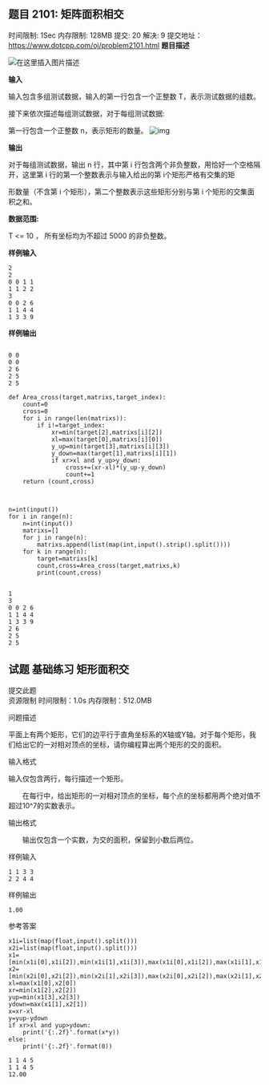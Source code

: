 ## 题目 2101: 矩阵面积相交



时间限制: 1Sec 内存限制: 128MB 提交: 20 解决: 9
提交地址：
https://www.dotcpp.com/oj/problem2101.html
**题目描述**

![在这里插入图片描述](https://img-blog.csdnimg.cn/20210309152051577.png?x-oss-process=image/watermark,type_ZmFuZ3poZW5naGVpdGk,shadow_10,text_aHR0cHM6Ly9ibG9nLmNzZG4ubmV0L3dlaXhpbl80NTU2OTc4NQ==,size_16,color_FFFFFF,t_70)





**输入**

输入包含多组测试数据，输入的第一行包含一个正整数 T，表示测试数据的组数。

接下来依次描述每组测试数据，对于每组测试数据:

第一行包含一个正整数 n，表示矩形的数量。
![img](https://img-blog.csdnimg.cn/20210309152111765.png)


**输出**

对于每组测试数据，输出 n 行，其中第 i 行包含两个非负整数，用恰好一个空格隔开，这里第 i 行的第一个整数表示与输入给出的第 i个矩形严格有交集的矩

形数量（不含第 i 个矩形），第二个整数表示这些矩形分别与第 i 个矩形的交集面积之和。


**数据范围:**

T <= 10 ， 所有坐标均为不超过 5000 的非负整数。

**样例输入**

```
2
2
0 0 1 1
1 1 2 2
3
0 0 2 6
1 1 4 4
1 3 3 9
```
**样例输出**

```

0 0
0 0
2 6
2 5
2 5
```


```
def Area_cross(target,matrixs,target_index):
    count=0
    cross=0
    for i in range(len(matrixs)):
        if i!=target_index:
            xr=min(target[2],matrixs[i][2])
            xl=max(target[0],matrixs[i][0])
            y_up=min(target[3],matrixs[i][3])
            y_down=max(target[1],matrixs[i][1])
            if xr>xl and y_up>y_down:
                cross+=(xr-xl)*(y_up-y_down)
                count+=1
    return (count,cross)
            
    
            
n=int(input())
for i in range(n):
    n=int(input())
    matrixs=[]
    for j in range(n):
        matrixs.append(list(map(int,input().strip().split())))
    for k in range(n):
        target=matrixs[k]
        count,cross=Area_cross(target,matrixs,k)
        print(count,cross)
        
```

    1
    3
    0 0 2 6
    1 1 4 4 
    1 3 3 9
    2 6
    2 5
    2 5




## 试题 基础练习 矩形面积交

提交此题   
资源限制
时间限制：1.0s   内存限制：512.0MB

问题描述

   平面上有两个矩形，它们的边平行于直角坐标系的X轴或Y轴。对于每个矩形，我们给出它的一对相对顶点的坐标，请你编程算出两个矩形的交的面积。

输入格式

   输入仅包含两行，每行描述一个矩形。

　　在每行中，给出矩形的一对相对顶点的坐标，每个点的坐标都用两个绝对值不超过10^7的实数表示。

输出格式

　　输出仅包含一个实数，为交的面积，保留到小数后两位。

样例输入

```
1 1 3 3
2 2 4 4
```
样例输出

```
1.00
```

参考答案


```
x1i=list(map(float,input().split()))
x2i=list(map(float,input().split()))
x1=[min(x1i[0],x1i[2]),min(x1i[1],x1i[3]),max(x1i[0],x1i[2]),max(x1i[1],x1i[3])]
x2=[min(x2i[0],x2i[2]),min(x2i[1],x2i[3]),max(x2i[0],x2i[2]),max(x2i[1],x2i[3])]
xl=max(x1[0],x2[0])
xr=min(x1[2],x2[2])
yup=min(x1[3],x2[3])
ydown=max(x1[1],x2[1])
x=xr-xl
y=yup-ydown
if xr>xl and yup>ydown:
    print('{:.2f}'.format(x*y))
else:
    print('{:.2f}'.format(0))
```

    1 1 4 5
    1 1 4 5
    12.00
